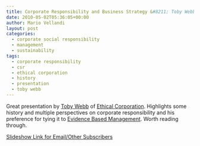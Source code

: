 ```yaml
---
title: Corporate Responsibility and Business Strategy &#8211; Toby Webb, Ethical Corporation
date: 2010-05-02T05:36:05+00:00
author: Mario Vellandi
layout: post
categories:
  - corporate social responsibility
  - management
  - sustainability
tags:
  - corporate responsibility
  - csr
  - ethical corporation
  - history
  - presentation
  - toby webb
---
```

Great presentation by [Toby Webb](http://ethicalcorp.blogspot.com/) of [Ethical Corporation](http://www.ethicalcorp.com). Highlights some history and multiple perspectives on corporate responsibility and his preference for tying it to [Evidence Based Management](http://en.wikipedia.org/wiki/Evidence-based_management). Worth reading through.

[Slideshow Link for Email/Other Subscribers](http://www.slideshare.net/Tobiaswebb/corporate-responsibility-and-business-strategy)
